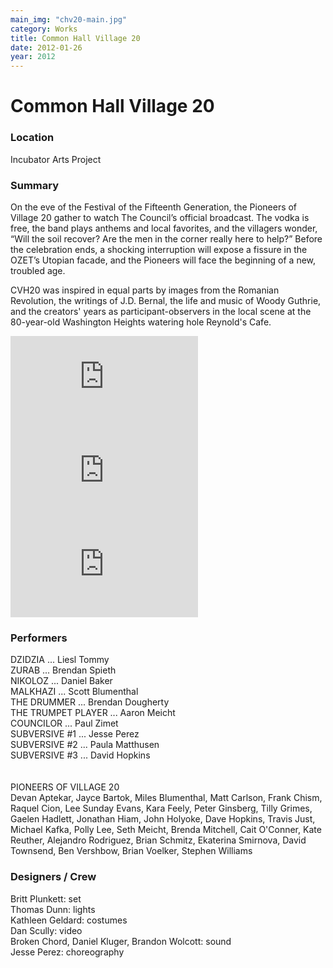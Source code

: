 ```yaml
---
main_img: "chv20-main.jpg"
category: Works
title: Common Hall Village 20
date: 2012-01-26
year: 2012
---
```

# Common Hall Village 20  

### Location

Incubator Arts Project

### Summary

On the eve of the Festival of the Fifteenth Generation, the Pioneers of Village 20 gather to watch The Council’s official broadcast. The vodka is free, the band plays anthems and local favorites, and the villagers wonder, “Will the soil recover? Are the men in the corner really here to help?” Before the celebration ends, a shocking interruption will expose a fissure in the OZET’s Utopian facade, and the Pioneers will face the beginning of a new, troubled age. 

CVH20 was inspired in equal parts by images from the Romanian Revolution, the writings of J.D. Bernal, the life and music of Woody Guthrie, and the creators' years as participant-observers in the local scene at the 80-year-old Washington Heights watering hole Reynold's Cafe. 

<div class="row videos">
  <iframe class="col-sm-4 col-xs-12" src="https://www.youtube.com/embed/kbhmhsz7pJI" frameborder="0" allowfullscreen></iframe>
  <iframe class="col-sm-4 col-xs-12" src="https://www.youtube.com/embed/9tfjjr1j56s" frameborder="0" allowfullscreen></iframe>
  <iframe class="col-sm-4 col-xs-12" src="https://www.youtube.com/embed/z1yxs5AlTNk" frameborder="0" allowfullscreen></iframe>
</div>

### Performers

DZIDZIA ... Liesl Tommy<br>
ZURAB ... Brendan Spieth<br> 
NIKOLOZ ... Daniel Baker<br>
MALKHAZI ... Scott Blumenthal<br>
THE DRUMMER ... Brendan Dougherty<br>
THE TRUMPET PLAYER ... Aaron Meicht<br>
COUNCILOR ... Paul Zimet<br>
SUBVERSIVE #1 ... Jesse Perez<br>
SUBVERSIVE #2 ... Paula Matthusen<br>
SUBVERSIVE #3 ... David Hopkins<br>
<br><br>
PIONEERS OF VILLAGE 20<br>
Devan Aptekar, Jayce Bartok, Miles Blumenthal, Matt Carlson, Frank Chism, Raquel Cion, Lee Sunday Evans, Kara Feely, Peter Ginsberg, Tilly Grimes, Gaelen Hadlett, Jonathan Hiam, John Holyoke, Dave Hopkins, Travis Just, Michael Kafka, Polly Lee, Seth Meicht, Brenda Mitchell, Cait O'Conner, Kate Reuther, Alejandro Rodriguez, Brian Schmitz, Ekaterina Smirnova, David Townsend, Ben Vershbow, Brian Voelker, Stephen Williams

### Designers / Crew

Britt Plunkett: set<br>
Thomas Dunn: lights<br>
Kathleen Geldard: costumes<br>
Dan Scully: video<br>
Broken Chord, Daniel Kluger, Brandon Wolcott: sound<br>
Jesse Perez: choreography


